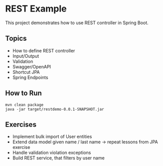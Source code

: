 # REST Example
This project demonstrates how to use REST controller in Spring Boot.

## Topics
* How to define REST controller
* Input/Output
* Validation
* Swagger/OpenAPI
* Shortcut JPA
* Spring Endpoints

## How to Run

    mvn clean package
    java -jar target/restdemo-0.0.1-SNAPSHOT.jar 

## Exercises
* Implement bulk import of User entities
* Extend data model given name / last name -> repeat lessons from JPA exercise
* Handle validation violation exceptions
* Build REST service, that filters by user name